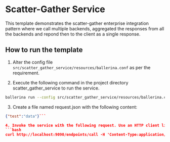 # Scatter-Gather Service

This template demonstrates the scatter-gather enterprise integration pattern where we call multiple backends, aggregated the responses from all the backends and repond then to the client as a single response.

## How to run the template

1. Alter the config file `src/scatter_gather_service/resources/ballerina.conf` as per the requirement. 

2. Execute the following command in the project directory scatter_gather_service to run the service.
```bash
ballerina run --config src/scatter_gather_service/resources/ballerina.conf scatter_gather_service
```
3. Create a file named request.json with the following content:
```json
{"test":"data"}```

4. Invoke the service with the following request. Use an HTTP client like cURL.
```bash
curl http://localhost:9090/endpoints/call -H 'Content-Type:application/json' -d @request.json
```